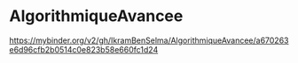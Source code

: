# AlgorithmiqueAvancee
https://mybinder.org/v2/gh/IkramBenSelma/AlgorithmiqueAvancee/a670263e6d96cfb2b0514c0e823b58e660fc1d24
